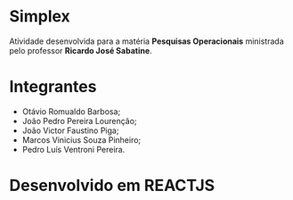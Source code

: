 # Simplex

Atividade desenvolvida para a matéria **Pesquisas Operacionais** ministrada pelo professor **Ricardo José Sabatine**.


# Integrantes

- Otávio Romualdo Barbosa;
- João Pedro Pereira Lourenção;
- João Victor Faustino Piga;
- Marcos Vinicius Souza Pinheiro;
- Pedro Luís Ventroni Pereira. 

# Desenvolvido em REACTJS